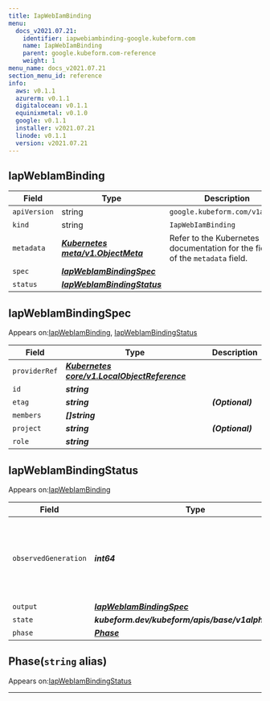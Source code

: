 ```yaml
---
title: IapWebIamBinding
menu:
  docs_v2021.07.21:
    identifier: iapwebiambinding-google.kubeform.com
    name: IapWebIamBinding
    parent: google.kubeform.com-reference
    weight: 1
menu_name: docs_v2021.07.21
section_menu_id: reference
info:
  aws: v0.1.1
  azurerm: v0.1.1
  digitalocean: v0.1.1
  equinixmetal: v0.1.0
  google: v0.1.1
  installer: v2021.07.21
  linode: v0.1.1
  version: v2021.07.21
---
```


## IapWebIamBinding
| Field | Type | Description |
| ------ | ----- | ----------- |
| `apiVersion` | string | `google.kubeform.com/v1alpha1` |
|    `kind` | string | `IapWebIamBinding` |
| `metadata` | ***[Kubernetes meta/v1.ObjectMeta](https://v1-18.docs.kubernetes.io/docs/reference/generated/kubernetes-api/v1.18/#objectmeta-v1-meta)***|Refer to the Kubernetes API documentation for the fields of the `metadata` field.|
| `spec` | ***[IapWebIamBindingSpec](#iapwebiambindingspec)***||
| `status` | ***[IapWebIamBindingStatus](#iapwebiambindingstatus)***||
## IapWebIamBindingSpec

Appears on:[IapWebIamBinding](#iapwebiambinding), [IapWebIamBindingStatus](#iapwebiambindingstatus)

| Field | Type | Description |
| ------ | ----- | ----------- |
| `providerRef` | ***[Kubernetes core/v1.LocalObjectReference](https://v1-18.docs.kubernetes.io/docs/reference/generated/kubernetes-api/v1.18/#localobjectreference-v1-core)***||
| `id` | ***string***||
| `etag` | ***string***| ***(Optional)*** |
| `members` | ***[]string***||
| `project` | ***string***| ***(Optional)*** |
| `role` | ***string***||
## IapWebIamBindingStatus

Appears on:[IapWebIamBinding](#iapwebiambinding)

| Field | Type | Description |
| ------ | ----- | ----------- |
| `observedGeneration` | ***int64***| ***(Optional)*** Resource generation, which is updated on mutation by the API Server.|
| `output` | ***[IapWebIamBindingSpec](#iapwebiambindingspec)***| ***(Optional)*** |
| `state` | ***kubeform.dev/kubeform/apis/base/v1alpha1.State***| ***(Optional)*** |
| `phase` | ***[Phase](#phase)***| ***(Optional)*** |
## Phase(`string` alias)

Appears on:[IapWebIamBindingStatus](#iapwebiambindingstatus)

---
